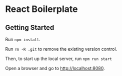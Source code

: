 # React Boilerplate

<a name="getting-started"></a>
## Getting Started

Run `npm install`.

Run `rm -R .git` to remove the existing version control.

Then, to start up the local server, run `npm run start`

Open a browser and go to [http://localhost:8080](http://localhost:8080).
